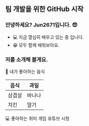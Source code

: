 ## 팀 개발을 위한 GitHub 시작

### 안녕하세요? Jun2671입니다. 😎

- 💻 지금 열심히 배우고 있는 중 입니다.
- 😁 모두 함께 배워보아요.

### 저를 소개해 볼게요.

🍏 내가 좋아하는 음식

| 음식 | 과일 |
|--------|--------|
| 삼겹살 | 바나나 |
| 치킨 | 딸기 |

💻 좋아하는 취미
  게임
  유튜브 시청

<!--
**Jun2671/Jun2671** is a ✨ _special_ ✨ repository because its `README.md` (this file) appears on your GitHub profile.

Here are some ideas to get you started:

- 🔭 I’m currently working on ...
- 🌱 I’m currently learning ...
- 👯 I’m looking to collaborate on ...
- 🤔 I’m looking for help with ...
- 💬 Ask me about ...
- 📫 How to reach me: ...
- 😄 Pronouns: ...
- ⚡ Fun fact: ...
-->
